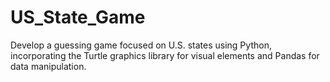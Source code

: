 # US_State_Game
Develop a guessing game focused on U.S. states using Python, incorporating the Turtle graphics library for visual elements and Pandas for data manipulation.

